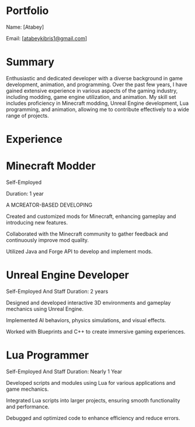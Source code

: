 # Portfolio
Name: [Atabey]

Email: [atabeykibris1@gmail.com]

# Summary
Enthusiastic and dedicated developer with a diverse background in game development, animation, and programming. Over the past few years, I have gained extensive experience in various aspects of the gaming industry, including modding, game engine utilization, and animation. My skill set includes proficiency in Minecraft modding, Unreal Engine development, Lua programming, and animation, allowing me to contribute effectively to a wide range of projects.

# Experience
# Minecraft Modder
Self-Employed

Duration: 1 year

A MCREATOR-BASED DEVELOPING

Created and customized mods for Minecraft, enhancing gameplay and introducing new features.

Collaborated with the Minecraft community to gather feedback and continuously improve mod quality.

Utilized Java and Forge API to develop and implement mods. 

# Unreal Engine Developer
Self-Employed And Staff
Duration: 2 years

Designed and developed interactive 3D environments and gameplay mechanics using Unreal Engine.

Implemented AI behaviors, physics simulations, and visual effects.

Worked with Blueprints and C++ to create immersive gaming experiences.

# Lua Programmer
Self-Employed And Staff
Duration: Nearly 1 Year

Developed scripts and modules using Lua for various applications and game mechanics.

Integrated Lua scripts into larger projects, ensuring smooth functionality and performance.

Debugged and optimized code to enhance efficiency and reduce errors.
